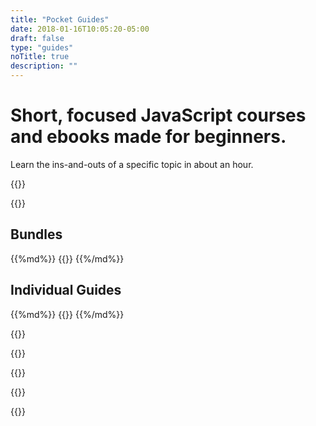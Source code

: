 ```yaml
---
title: "Pocket Guides"
date: 2018-01-16T10:05:20-05:00
draft: false
type: "guides"
noTitle: true
description: ""
---
```


<h1 class="padding-top-small margin-bottom-small text-xlarge text-normal">Short, focused JavaScript courses and ebooks made for beginners.</h1>

<span class="text-large">Learn the ins-and-outs of a specific topic in about an hour.</span>

{{<cta for="guides-all">}}

{{<used-by>}}

## Bundles

<div class="list-spaced-small">
{{%md%}}
{{<product-list package="bundles">}}
{{%/md%}}
</div>

## Individual Guides

<div class="list-spaced-small">
{{%md%}}
{{<product-list package="complete">}}
{{%/md%}}
</div>

{{<testimonial-group group="homepage">}}

{{<skills>}}

{{<money-back>}}

{{<cta for="bio">}}

{{<not-ready-yet>}}